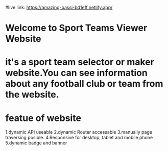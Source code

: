 #live link: https://amazing-bassi-bd1eff.netlify.app/
# Welcome to Sport Teams Viewer Website
# it's a sport team selector or maker website.You can see information about any football club or team from the website.

# featue of website
1.dynamic API useable
2.dynamic Router accessable
3.manually page traversing posible.
4.Responsive for desktop, tablet and mobile phone
5.dynamic badge and banner 
